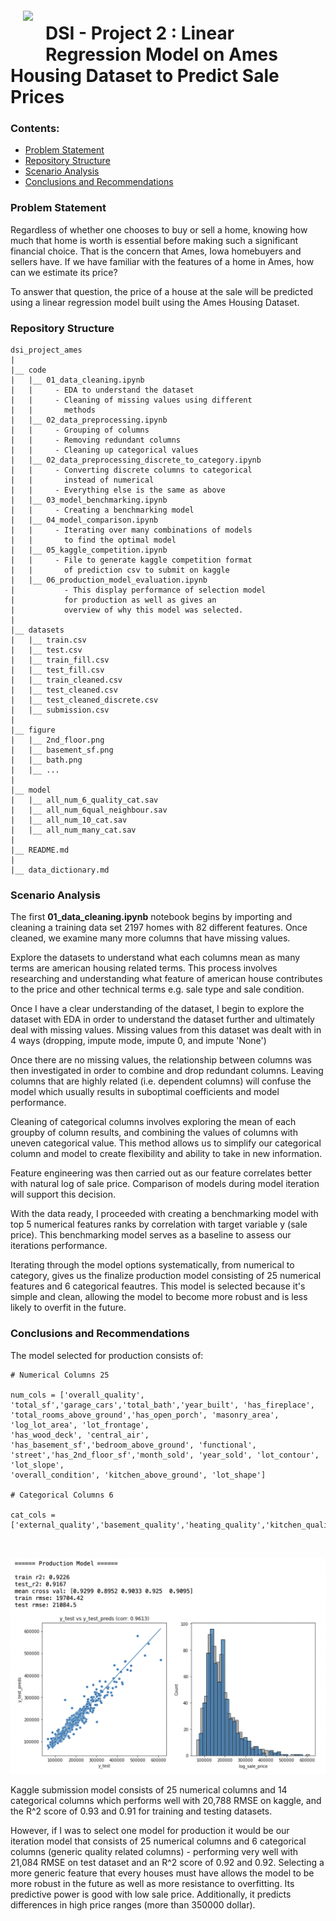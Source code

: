 <img src="http://imgur.com/1ZcRyrc.png" style="float: left; margin: 20px; height: 55px">

# DSI - Project 2 : Linear Regression Model on Ames Housing Dataset to Predict Sale Prices

### Contents:
- [Problem Statement](#Problem-Statement)
- [Repository Structure](#Repository-Structure)
- [Scenario Analysis](#Scenario-Analysis)
- [Conclusions and Recommendations](#Conclusions-and-Recommendations)


### Problem Statement 

Regardless of whether one chooses to buy or sell a home, knowing how much that home is worth is essential before making such a significant financial choice. That is the concern that Ames, Iowa homebuyers and sellers have. If we have familiar with the features of a home in Ames, how can we estimate its price?

To answer that question, the price of a house at the sale will be predicted using a linear regression model built using the Ames Housing Dataset.


### Repository Structure 

```
dsi_project_ames
|
|__ code
|   |__ 01_data_cleaning.ipynb
|   |     - EDA to understand the dataset
|   |     - Cleaning of missing values using different  
|   |       methods
|   |__ 02_data_preprocessing.ipynb 
|   |     - Grouping of columns
|   |     - Removing redundant columns
|   |     - Cleaning up categorical values  
|   |__ 02_data_preprocessing_discrete_to_category.ipynb
|   |     - Converting discrete columns to categorical      
|   |       instead of numerical
|   |     - Everything else is the same as above
|   |__ 03_model_benchmarking.ipynb 
|   |     - Creating a benchmarking model 
|   |__ 04_model_comparison.ipynb
|   |     - Iterating over many combinations of models   
|   |       to find the optimal model
|   |__ 05_kaggle_competition.ipynb
|   |     - File to generate kaggle competition format   
|   |       of prediction csv to submit on kaggle
|   |__ 06_production_model_evaluation.ipynb
|           - This display performance of selection model   
|           for production as well as gives an         
|           overview of why this model was selected.        
|                         
|__ datasets
|   |__ train.csv
|   |__ test.csv
|   |__ train_fill.csv
|   |__ test_fill.csv
|   |__ train_cleaned.csv
|   |__ test_cleaned.csv
|   |__ test_cleaned_discrete.csv
|   |__ submission.csv
|
|__ figure
|   |__ 2nd_floor.png
|   |__ basement_sf.png
|   |__ bath.png
|   |__ ...
|
|__ model
|   |__ all_num_6_quality_cat.sav
|   |__ all_num_6qual_neighbour.sav
|   |__ all_num_10_cat.sav
|   |__ all_num_many_cat.sav
|
|__ README.md
|
|__ data_dictionary.md
```

### Scenario Analysis

The first **01_data_cleaning.ipynb** notebook begins by importing and cleaning a training data set 2197 homes with 82 different features. Once cleaned, we examine many more columns that have missing values. 
 
Explore the datasets to understand what each columns mean as many terms are american housing related terms. This process involves researching and understanding what feature of american house contributes to the price and other technical terms e.g. sale type and sale condition.

Once I have a clear understanding of the dataset, I begin to explore the dataset with EDA in order to understand the dataset further and ultimately deal with missing values. Missing values from this dataset was dealt with in 4 ways (dropping, impute mode, impute 0, and impute 'None')

Once there are no missing values, the relationship between columns was then investigated in order to combine and drop redundant columns. Leaving columns that are highly related (i.e. dependent columns) will confuse the model which usually results in suboptimal coefficients and model performance.

Cleaning of categorical columns involves exploring the mean of each groupby of column results, and combining the values of columns with uneven categorical value. This method allows us to simplify our categorical column and model to create flexibility and ability to take in new information.

Feature engineering was then carried out as our feature correlates better with natural log of sale price. Comparison of models during model iteration will support this decision.

With the data ready, I proceeded with creating a benchmarking model with top 5 numerical features ranks by correlation with target variable y (sale price). This benchmarking model serves as a baseline to assess our iterations performance.

Iterating through the model options systematically, from numerical to category, gives us the finalize production model consisting of 25 numerical features and 6 categorical feautres. This model is selected because it's simple and clean, allowing the model to become more robust and is less likely to overfit in the future.



### Conclusions and Recommendations
The model selected for production consists of:

```
# Numerical Columns 25

num_cols = ['overall_quality', 'total_sf','garage_cars','total_bath','year_built', 'has_fireplace', 'total_rooms_above_ground','has_open_porch', 'masonry_area', 'log_lot_area', 'lot_frontage',
'has_wood_deck', 'central_air', 'has_basement_sf','bedroom_above_ground', 'functional', 'street','has_2nd_floor_sf','month_sold', 'year_sold', 'lot_contour', 'lot_slope',
'overall_condition', 'kitchen_above_ground', 'lot_shape']

# Categorical Columns 6

cat_cols = ['external_quality','basement_quality','heating_quality','kitchen_quality','fireplace_quality','garage_quality']

```   
<br>

![production_model](./figure/production_model.png)

Kaggle submission model consists of 25 numerical columns and 14 categorical columns which performs well with 20,788 RMSE on kaggle, and the R^2 score of 0.93 and 0.91 for training and testing datasets.

However, if I was to select one model for production it would be our iteration model that consists of 25 numerical columns and 6 categorical columns (generic quality related columns) - performing very well with 21,084 RMSE on test dataset and an R^2 score of 0.92 and 0.92. Selecting a more generic feature that every houses must have allows the model to be more robust in the future as well as more resistance to overfitting. Its predictive power is good with low sale price. Additionally, it predicts differences in high price ranges (more than 350000 dollar).
